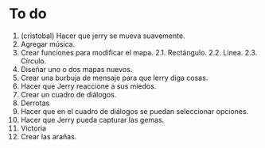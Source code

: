 To do
=====

1.  (cristobal) Hacer que jerry se mueva suavemente.
2.  Agregar música.
2.  Crear funciones para modificar el mapa.
    2.1.    Rectángulo.
    2.2.    Linea.
    2.3.    Círculo.
3.  Diseñar uno o dos mapas nuevos.
4.  Crear una burbuja de mensaje para que lerry diga cosas.
5.  Hacer que Jerry reaccione a sus miedos.
6.  Crear un cuadro de diálogos.
7.  Derrotas
8.  Hacer que en el cuadro de diálogos se puedan seleccionar opciones.
9.  Hacer que Jerry pueda capturar las gemas.
10. Victoria
11. Crear las arañas.

